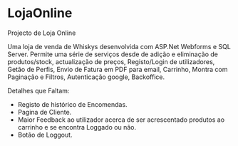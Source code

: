 # LojaOnline
Projecto de Loja Online

Uma loja de venda de Whiskys desenvolvida com ASP.Net Webforms e SQL Server. Permite uma série de serviços desde de adição e eliminação de produtos/stock, actualização de preços, Registo/Login de utilizadores, Getão de Perfis, Envio de Fatura em PDF para email, Carrinho, Montra com Paginação e Filtros, Autenticação google, Backoffice.

Detalhes que Faltam:
- Registo de histórico de Encomendas.
- Pagina de Cliente.
- Maior Feedback ao utilizador acerca de ser acrescentado produtos ao carrinho e se encontra Loggado ou não.
- Botão de Loggout.
